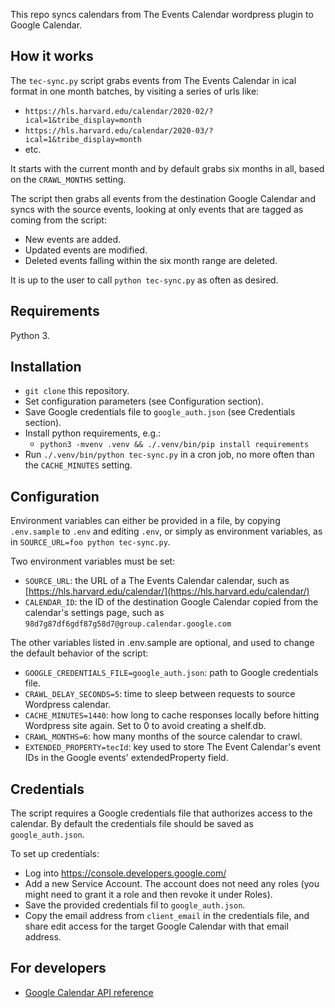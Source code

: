 This repo syncs calendars from The Events Calendar wordpress plugin to
Google Calendar.

## How it works ##

The `tec-sync.py` script grabs events from The Events Calendar in ical format in one month batches, by 
visiting a series of urls like:
 
* `https://hls.harvard.edu/calendar/2020-02/?ical=1&tribe_display=month`
* `https://hls.harvard.edu/calendar/2020-03/?ical=1&tribe_display=month`
* etc.

It starts with the current month and by default grabs six months in all, based on the `CRAWL_MONTHS`
setting.

The script then grabs all events from the destination Google Calendar and syncs with the source events,
looking at only events that are tagged as coming from the script:

* New events are added.
* Updated events are modified.
* Deleted events falling within the six month range are deleted.

It is up to the user to call `python tec-sync.py` as often as desired.

## Requirements ##

Python 3.

## Installation ##

* `git clone` this repository.
* Set configuration parameters (see Configuration section).
* Save Google credentials file to `google_auth.json` (see Credentials section).
* Install python requirements, e.g.:
  * `python3 -mvenv .venv && ./.venv/bin/pip install requirements`
* Run `./.venv/bin/python tec-sync.py` in a cron job, no more often than the
  `CACHE_MINUTES` setting. 

## Configuration ##

Environment variables can either be provided in a file, by copying `.env.sample` to `.env` and
editing `.env`, or simply as environment variables, as in `SOURCE_URL=foo python tec-sync.py`.

Two environment variables must be set:

* `SOURCE_URL`: the URL of a The Events Calendar calendar, such as 
[https://hls.harvard.edu/calendar/](https://hls.harvard.edu/calendar/)
* `CALENDAR_ID`: the ID of the destination Google Calendar copied from the
calendar's settings page, such as `98d7g87df6gdf87g58d7@group.calendar.google.com`

The other variables listed in .env.sample are optional, and used to change the default
behavior of the script:

* `GOOGLE_CREDENTIALS_FILE=google_auth.json`: path to Google credentials file.
* `CRAWL_DELAY_SECONDS=5`: time to sleep between requests to source Wordpress calendar.
* `CACHE_MINUTES=1440`: how long to cache responses locally before hitting Wordpress site again.
   Set to 0 to avoid creating a shelf.db. 
* `CRAWL_MONTHS=6`: how many months of the source calendar to crawl.
* `EXTENDED_PROPERTY=tecId`: key used to store The Event Calendar's event IDs in the 
   Google events' extendedProperty field.

## Credentials ##

The script requires a Google credentials file that authorizes access to the calendar.
By default the credentials file should be saved as `google_auth.json`.

To set up credentials:

* Log into https://console.developers.google.com/
* Add a new Service Account. The account does not need any roles (you might need to grant
  it a role and then revoke it under Roles).
* Save the provided credentials fil to `google_auth.json`.
* Copy the email address from `client_email` in the credentials file, and share edit access
  for the target Google Calendar with that email address. 

## For developers ##

* [Google Calendar API reference](https://developers.google.com/calendar/v3/reference/events/list)


